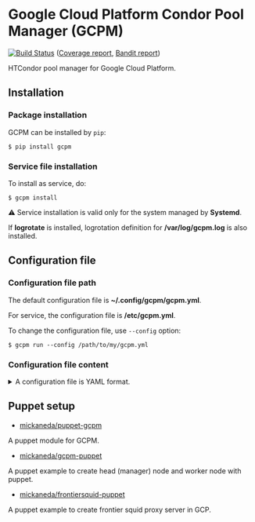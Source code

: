 # Google Cloud Platform Condor Pool Manager (GCPM)

[![Build Status](https://travis-ci.org/mickaneda/gcpm.svg?branch=master)](https://travis-ci.org/mickaneda/gcpm) ([Coverage report](https://mickaneda.github.io/gcpm/), [Bandit report](https://mickaneda.github.io/gcpm/bandit.html))

HTCondor pool manager for Google Cloud Platform.

## Installation

### Package installation

GCPM can be installed by `pip`:

    $ pip install gcpm

### Service file installation

To install as service, do:

    $ gcpm install

:warning: Service installation is valid only for the system managed by **Systemd**.

If **logrotate** is installed, logrotation definition for **/var/log/gcpm.log** is also installed.

## Configuration file

### Configuration file path

The default configuration file is **~/.config/gcpm/gcpm.yml**.

For service, the configuration file is **/etc/gcpm.yml**.

To change the configuration file, use `--config` option:

    $ gcpm run --config /path/to/my/gcpm.yml

### Configuration file content


<details>
  <summary>
    A configuration file is YAML format.
  </summary>
  <div>

Name|Description|Default Value|Mandatory|
:---|:----------|:------------|:--------|
config_dir   | Directory for some gcpm related files.|**~/.config/gcpm/** (user)<br>**/var/cache/gcpm** (service)|No
oatuh_file   | Path to OAuth information file for GCE/GCS usage.|**<config_dir>/oauth**|No
service_account_file | Service account JSON file for GCE/GCS usage.<br>If not specified, OAuth connection is tried.|-|No
project      | Google Cloud Platform Project Name.|-|Yes
zone         | Zone for Google Compute Engine.|-|Yes
machines     | Array of machine settings.<br>Each setting is array of [core, mem, disk, idle, image] (see below).|[]|Yes
machines:core     | Number of core of the machine type.|-|Yes
machines:mem      | Memory (MB) of the machine type.|-|Yes
machines:swap     | Swap memory (MB) of the machine type.|Same as mem|No
machines:disk     | Disk size (GB) of the machine type.|-|Yes
machines:max      | Limit of the number of instances for the machine type.|-|Yes
machines:idle     | Number of idle machines for the machine type.|-|Yes
machines:image    | Image of the machine type.|-|Yes
machines:&lt;others&gt; | Other any options can be defined for creating instance.|-|No
max_cores    | Limit of the total number of cores of all instances.<br>If it is set 0, no limit is applied.|0|No
static_wns   | Array of instance names of static worker nodes, which are added as condor worker nodes.|[]|No
required_machines          | Array of machines which should be running other than worker nodes.|[]|No
required_machines:name     | Number of core of the machine type.|-|Yes
required_machines:mem      | Memory (MB) of the machine type.|-|Yes
required_machines:swap     | Swap memory (MB) of the machine type.|Same as mem|No
required_machines:disk     | Disk size (GB) of the machine type.|-|Yes
required_machines:image    | Image of the machine type.|-|Yes
required_machines:&lt;others&gt; | Other any options can be defined for creating instance.|-|No
primary_accounts |User accounts which jobs must run normal worker nodes. See below about primary accounts.|[]|No
prefix       | Prefix of machine names.|**gcp-wn**|No
preemptible  | 1 for preemptible machines, 0 for not.|0|No
off_timer    | Second to send condor_off after starting.|0|No
startup_cmd  | Additional commands at WN startup.|""|No
shutdown_cmd | Additional commands at WN shutdown.|""|No
network_tag  | Array of GCP network tag.|[]|No
reuse        | 1 to reused terminated instance. Otherwise delete and re-created instances.|0|No
interval     | Second of interval for each loop.|10|No
clean_time   | Time to clean up residual instances in starting/deleting status.|600|No
head_info    | If **head** is empty, head node information is automatically taken for each option:<br>hostname: Hostname<br>ip: IP address<br>gcp: Hostname|**gcp**|No
head         | Head node Hostname/IP address.|""|No
port         | HTCondor port.|9618|No
domain       | Domain of the head node.<br>Set empty to take it from hostnaem.|""|No
admin        | HTCondor admin email address.|""|Yes
owner        | HTCondor owner name.|""|Yes
wait_cmd     | 1 to wait GCE commands result (create/start/stop/delete...).|0|No
bucket       | Bucket name for pool_password file.|""|Yes
storageClass | Storage class name of the bucket.|"REGIONAL"|No
location     | Storage location for the bucket.<br>If empty, it is decided from the **zone**.|""|No
log_file     | Log file path. Empty to put it in stdout.|""|No
log_level    | Log level. (**debug**, **info**, **warning**, **error**, **critical**)|**info**|No


Note:

* Primary accounts

If primary accounts are set, jobs of **non-primary** accounts can run on test worker nodes.

If there are already max number of 1 core worker nodes
and idle jobs of non-primary accounts are there,
test worker node named **&lt;prefix&gt;-test-1core-XXXX** will be launched
and only non-primary account jobs can run on it.

This able to run such a test job w/o waiting for finishing any normal jobs.

Such test worker nodes can be launched until total cores are smaller than `max_core`.

To use this function effectively, set total of `max` of each core to less than `max_core`.

e.g.)

```yml
---
machines:
  core: 1
  max: 10
machines:
  core: 8
  max:  2
max_core: 20
primary_accounts:
  - condor_primary
```

In this case, normal jobs can launch 10 1-core machines and 2 8-core machines,
then 16 cores are used.

Even if there are a log of idle **condor_primary**'s jobs,
1 core test jobs by other accounts can run: 4 jobs at most.

  </div>
</details>



## Puppet setup

* [mickaneda/puppet-gcpm](https://github.com/mickaneda/puppet-gcpm)

A puppet module for GCPM.

* [mickaneda/gcpm-puppet](https://github.com/mickaneda/gcpm-puppet)

A puppet example to create head (manager) node and worker node with puppet.

* [mickaneda/frontiersquid-puppet](https://github.com/mickaneda/frontiersquid-puppet)

A puppet example to create frontier squid proxy server in GCP.

